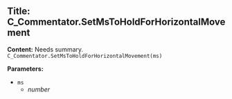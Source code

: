 ## Title: C_Commentator.SetMsToHoldForHorizontalMovement

**Content:**
Needs summary.
`C_Commentator.SetMsToHoldForHorizontalMovement(ms)`

**Parameters:**
- `ms`
  - *number*